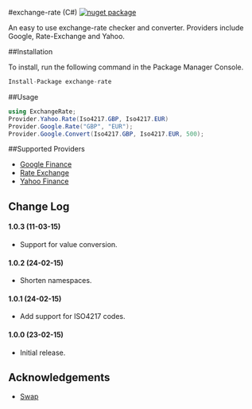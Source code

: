#exchange-rate (C#) [![nuget package](https://img.shields.io/nuget/v/exchange-rate.png?style=flat-square)](https://www.nuget.org/profiles/simonray)

An easy to use exchange-rate checker and converter. Providers include Google, Rate-Exchange and Yahoo.

##Installation

To install, run the following command in the Package Manager Console.

```csharp
Install-Package exchange-rate
```

##Usage

```cs
using ExchangeRate;
Provider.Yahoo.Rate(Iso4217.GBP, Iso4217.EUR)
Provider.Google.Rate("GBP", "EUR");
Provider.Google.Convert(Iso4217.GBP, Iso4217.EUR, 500);
```

##Supported Providers
* [Google Finance](http://www.google.com/finance)
* [Rate Exchange](https://rate-exchange.appspot.com/)
* [Yahoo Finance](https://finance.yahoo.com/)

## Change Log

#### 1.0.3 (11-03-15)
* Support for value conversion.

#### 1.0.2 (24-02-15)
* Shorten namespaces.

#### 1.0.1 (24-02-15)
* Add support for ISO4217 codes.

#### 1.0.0 (23-02-15)
* Initial release.

## Acknowledgements
* [Swap](https://github.com/florianv/swap/)
